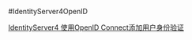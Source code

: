 #IdentityServer4OpenID

[IdentityServer4 使用OpenID Connect添加用户身份验证](http://www.cnblogs.com/linezero/p/identityserver4openidconnect.html)
